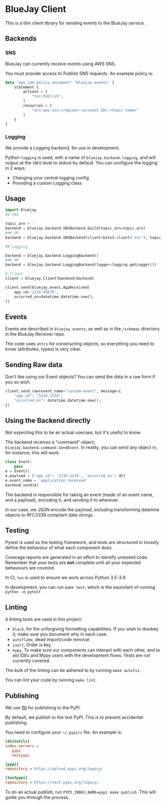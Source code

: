# BlueJay Client

This is a thin client library for sending events to the BlueJay service.

## Backends

### SNS

BlueJay can currently receive events using AWS SNS.

You must provide access to Publish SNS requests. An example policy is:

```tf
data "aws_iam_policy_document" "bluejay-events" {
    statement {
        actions = [
            "sns:Publish",
        ]
        resources = [
            "arn:aws:sns:<region>:<account ID>:<topic name>"
        ]
    }
}
```

### Logging

We provide a Logging backend, for use in development.

Python `logging` is used, with a name of `bluejay.backend.logging`, and will output at the
`INFO` level to stdout by default.
You can configure the logging in 2 ways:

- Changing your central logging config
- Providing a custom Logging class


## Usage

```py
import bluejay
## SNS

topic_arn = ''
backend = bluejay.backend.SNSBackend.build(topic_arn=topic_arn)
### OR
backend = bluejay.backend.SNSBackend(client=boto3.client('sns'), topic_arn=topic_arn)

## Logging

backend = bluejay.backend.LoggingBackend()
### OR
backend = bleujay.backend.LoggingBackend(logger=logging.getLogger())

# Client
client = bluejay.Client(backend=backend)

client.send(bluejay.event.AppReceived(
    app_id='1234-45676',
    occurred_on=datetime.datetime.now(),
))
```

## Events

Events are described in `bluejay.events`, as well as in the `/schemas` directory in the BlueJay Receiver repo.

The code uses `attrs` for constructing objects, so everything you need to know (attributes, types) is very clear.

## Sending Raw data

Don't like using our Event objects? You can send the data in
a raw form if you so wish.

```py
client.send_raw(event_name="custom-event", message={
    "app_id": "1234-1234",
    "occurred_on": datetime.datetime.now(),
})
```

## Using the Backend directly

Not expecting this to be an actual usecase, but it's useful to know.

The backend receives a "command" object, `bluejay.backend.command.SendEvent`.
In reality, you can send any object in, for instance, this will work:

```py
class Event:
    pass
e = Event()
e.payload = {'app_id': '1234-1234', 'occurred_on': dt}
e.event_name = 'application_received'
backend.send(e)
```

The backend is responsible for taking an event (made of an event name, and a payload), encoding it, and sending it to wherever.

In our case, we JSON encode the payload, including transforming datetime objects to RFC3339 compliant date strings.

## Testing

Pytest is used as the testing framework, and tests are structured to loosely define the behaviour of what each component does.

Coverage reports are generated in an effort to identify untested code.
Remember that your tests are **not** complete until all your expected behaviours are covered.

In CI, `tox` is used to ensure we work across Python 3.5-3.9.

In development, you can run `make test`, which is the equivilant of running `python -m pytest`

## Linting

4 linting tools are used in this project:

- `black`, for the unforgiving formatting capabilities.
  If you wish to disobey it, make sure you document why in each case.
- `autoflake`, dead import/code removal
- `isort`, Order is key
- `mypy`, To make sure our components can interact with each other, and to aid IDEs and Mypy users with the development flows. Tests are not currently covered.

The bulk of the linting can be adhered to by running `make autofix`.

You can lint your code by running `make lint`.

## Publishing

We use [flit][flit] for publishing to the PyPI.

By default, we publish to the test PyPI. This is to prevent accidental publishing.

You need to configure your `~/.pypirc` file. An example is:

```ini
[distutils]
index-servers =
   pypi
   testpypi

[pypi]
repository = https://upload.pypi.org/legacy/

[testpypi]
repository = https://test.pypi.org/legacy/
```

To do an actual publish, run `PYPI_INDEX_NAME=pypi make publish`.
This will guide you through the process.


[flit]: https://flit.readthedocs.io/
